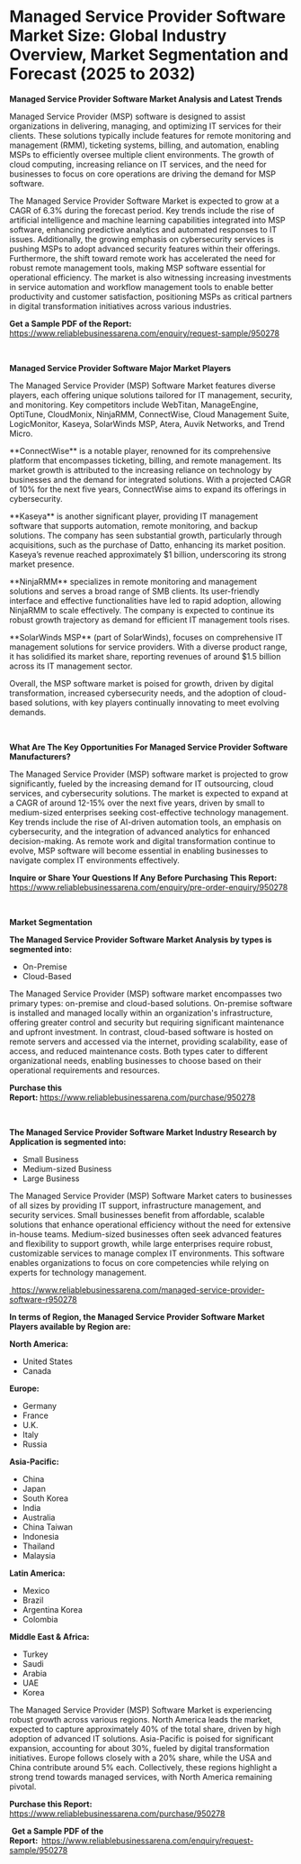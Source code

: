 <p><h1>Managed Service Provider Software Market Size: Global Industry Overview, Market Segmentation and Forecast (2025 to 2032)</h1></p><p><strong>Managed Service Provider Software Market Analysis and Latest Trends</strong></p>
<p><p>Managed Service Provider (MSP) software is designed to assist organizations in delivering, managing, and optimizing IT services for their clients. These solutions typically include features for remote monitoring and management (RMM), ticketing systems, billing, and automation, enabling MSPs to efficiently oversee multiple client environments. The growth of cloud computing, increasing reliance on IT services, and the need for businesses to focus on core operations are driving the demand for MSP software.</p><p>The Managed Service Provider Software Market is expected to grow at a CAGR of 6.3% during the forecast period. Key trends include the rise of artificial intelligence and machine learning capabilities integrated into MSP software, enhancing predictive analytics and automated responses to IT issues. Additionally, the growing emphasis on cybersecurity services is pushing MSPs to adopt advanced security features within their offerings. Furthermore, the shift toward remote work has accelerated the need for robust remote management tools, making MSP software essential for operational efficiency. The market is also witnessing increasing investments in service automation and workflow management tools to enable better productivity and customer satisfaction, positioning MSPs as critical partners in digital transformation initiatives across various industries.</p></p>
<p><strong>Get a Sample PDF of the Report:&nbsp;</strong> <a href="https://www.reliablebusinessarena.com/enquiry/request-sample/950278?utm_campaign=1871&utm_medium=2&utm_source=Github&utm_content=ia&utm_term=17042025&utm_id=managed-service-provider-software">https://www.reliablebusinessarena.com/enquiry/request-sample/950278</a></p>
<p>&nbsp;</p>
<p><strong>Managed Service Provider Software Major Market Players</strong></p>
<p><p>The Managed Service Provider (MSP) Software Market features diverse players, each offering unique solutions tailored for IT management, security, and monitoring. Key competitors include WebTitan, ManageEngine, OptiTune, CloudMonix, NinjaRMM, ConnectWise, Cloud Management Suite, LogicMonitor, Kaseya, SolarWinds MSP, Atera, Auvik Networks, and Trend Micro.</p><p>**ConnectWise** is a notable player, renowned for its comprehensive platform that encompasses ticketing, billing, and remote management. Its market growth is attributed to the increasing reliance on technology by businesses and the demand for integrated solutions. With a projected CAGR of 10% for the next five years, ConnectWise aims to expand its offerings in cybersecurity.</p><p>**Kaseya** is another significant player, providing IT management software that supports automation, remote monitoring, and backup solutions. The company has seen substantial growth, particularly through acquisitions, such as the purchase of Datto, enhancing its market position. Kaseya’s revenue reached approximately $1 billion, underscoring its strong market presence.</p><p>**NinjaRMM** specializes in remote monitoring and management solutions and serves a broad range of SMB clients. Its user-friendly interface and effective functionalities have led to rapid adoption, allowing NinjaRMM to scale effectively. The company is expected to continue its robust growth trajectory as demand for efficient IT management tools rises.</p><p>**SolarWinds MSP** (part of SolarWinds), focuses on comprehensive IT management solutions for service providers. With a diverse product range, it has solidified its market share, reporting revenues of around $1.5 billion across its IT management sector.</p><p>Overall, the MSP software market is poised for growth, driven by digital transformation, increased cybersecurity needs, and the adoption of cloud-based solutions, with key players continually innovating to meet evolving demands.</p></p>
<p>&nbsp;</p>
<p><strong>What Are The Key Opportunities For Managed Service Provider Software Manufacturers?</strong></p>
<p><p>The Managed Service Provider (MSP) software market is projected to grow significantly, fueled by the increasing demand for IT outsourcing, cloud services, and cybersecurity solutions. The market is expected to expand at a CAGR of around 12-15% over the next five years, driven by small to medium-sized enterprises seeking cost-effective technology management. Key trends include the rise of AI-driven automation tools, an emphasis on cybersecurity, and the integration of advanced analytics for enhanced decision-making. As remote work and digital transformation continue to evolve, MSP software will become essential in enabling businesses to navigate complex IT environments effectively.</p></p>
<p><strong>Inquire or Share Your Questions If Any Before Purchasing This Report:</strong> <a href="https://www.reliablebusinessarena.com/enquiry/pre-order-enquiry/950278?utm_campaign=1871&utm_medium=2&utm_source=Github&utm_content=ia&utm_term=17042025&utm_id=managed-service-provider-software">https://www.reliablebusinessarena.com/enquiry/pre-order-enquiry/950278</a></p>
<p>&nbsp;</p>
<p><strong>Market Segmentation</strong></p>
<p><strong>The Managed Service Provider Software Market Analysis by types is segmented into:</strong></p>
<p><ul><li>On-Premise</li><li>Cloud-Based</li></ul></p>
<p><p>The Managed Service Provider (MSP) software market encompasses two primary types: on-premise and cloud-based solutions. On-premise software is installed and managed locally within an organization's infrastructure, offering greater control and security but requiring significant maintenance and upfront investment. In contrast, cloud-based software is hosted on remote servers and accessed via the internet, providing scalability, ease of access, and reduced maintenance costs. Both types cater to different organizational needs, enabling businesses to choose based on their operational requirements and resources.</p></p>
<p><strong>Purchase this Report:&nbsp;</strong><a href="https://www.reliablebusinessarena.com/purchase/950278?utm_campaign=1871&utm_medium=2&utm_source=Github&utm_content=ia&utm_term=17042025&utm_id=managed-service-provider-software">https://www.reliablebusinessarena.com/purchase/950278</a></p>
<p>&nbsp;</p>
<p><strong>The Managed Service Provider Software Market Industry Research by Application is segmented into:</strong></p>
<p><ul><li>Small Business</li><li>Medium-sized Business</li><li>Large Business</li></ul></p>
<p><p>The Managed Service Provider (MSP) Software Market caters to businesses of all sizes by providing IT support, infrastructure management, and security services. Small businesses benefit from affordable, scalable solutions that enhance operational efficiency without the need for extensive in-house teams. Medium-sized businesses often seek advanced features and flexibility to support growth, while large enterprises require robust, customizable services to manage complex IT environments. This software enables organizations to focus on core competencies while relying on experts for technology management.</p></p>
<p><a href="https://www.reliablebusinessarena.com/managed-service-provider-software-r950278?utm_campaign=1871&utm_medium=2&utm_source=Github&utm_content=ia&utm_term=17042025&utm_id=managed-service-provider-software">&nbsp;https://www.reliablebusinessarena.com/managed-service-provider-software-r950278</a></p>
<p><strong>In terms of Region, the Managed Service Provider Software Market Players available by Region are:</strong></p>
<p>
    <p> <strong> North America: </strong>
        <ul>
            <li>United States</li>
            <li>Canada</li>
        </ul>
        </p> 
    <p> <strong> Europe: </strong>
        <ul>
            <li>Germany</li>
            <li>France</li>
            <li>U.K.</li>
            <li>Italy</li>
            <li>Russia</li>
        </ul>
        </p> 
    <p> <strong> Asia-Pacific: </strong>
        <ul>
            <li>China</li>
            <li>Japan</li>
            <li>South Korea</li>
            <li>India</li>
            <li>Australia</li>
            <li>China Taiwan</li>
            <li>Indonesia</li>
            <li>Thailand</li>
            <li>Malaysia</li>
        </ul>
        </p> 
    <p> <strong> Latin America: </strong>
        <ul>
            <li>Mexico</li>
            <li>Brazil</li>
            <li>Argentina Korea</li>
            <li>Colombia</li>
        </ul>
        </p> 
    <p> <strong> Middle East & Africa: </strong>
        <ul>
            <li>Turkey</li>
            <li>Saudi</li>
            <li>Arabia</li>
            <li>UAE</li>
            <li>Korea</li>
        </ul>
    </p>
    </p>
<p><p>The Managed Service Provider (MSP) Software Market is experiencing robust growth across various regions. North America leads the market, expected to capture approximately 40% of the total share, driven by high adoption of advanced IT solutions. Asia-Pacific is poised for significant expansion, accounting for about 30%, fueled by digital transformation initiatives. Europe follows closely with a 20% share, while the USA and China contribute around 5% each. Collectively, these regions highlight a strong trend towards managed services, with North America remaining pivotal.</p></p>
<p><strong>Purchase this Report: </strong><a href="https://www.reliablebusinessarena.com/purchase/950278?utm_campaign=1871&utm_medium=2&utm_source=Github&utm_content=ia&utm_term=17042025&utm_id=managed-service-provider-software">https://www.reliablebusinessarena.com/purchase/950278</a></p>
<p>&nbsp;<strong>Get a Sample PDF of the Report:&nbsp;&nbsp;</strong><a href="https://www.reliablebusinessarena.com/enquiry/request-sample/950278?utm_campaign=1871&utm_medium=2&utm_source=Github&utm_content=ia&utm_term=17042025&utm_id=managed-service-provider-software">https://www.reliablebusinessarena.com/enquiry/request-sample/950278</a></p>
<p><strong></strong></p>
<p><p></p><p></p><p></p></p>